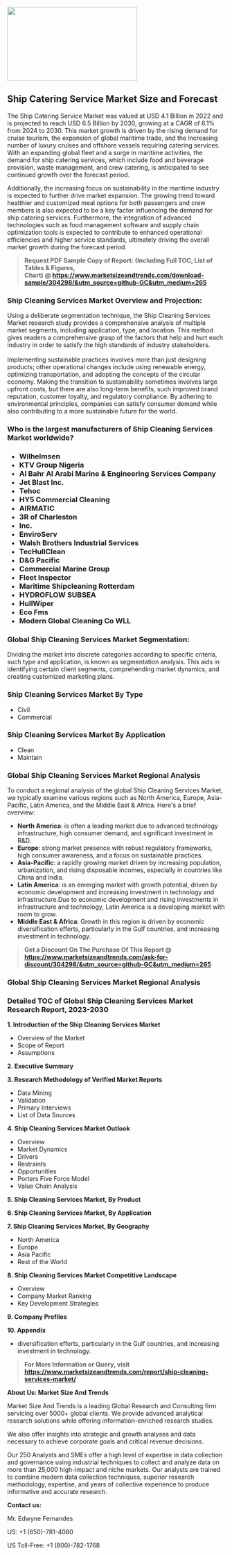 <p><img class="alignnone size-medium wp-image-20088" src="https://ffe5etoiles.com/wp-content/uploads/2024/12/MST1-300x171.png" alt="" width="300" height="171" /></p><h2>Ship Catering Service Market Size and Forecast</h2><p>The Ship Catering Service Market was valued at USD 4.1 Billion in 2022 and is projected to reach USD 6.5 Billion by 2030, growing at a CAGR of 6.1% from 2024 to 2030. This market growth is driven by the rising demand for cruise tourism, the expansion of global maritime trade, and the increasing number of luxury cruises and offshore vessels requiring catering services. With an expanding global fleet and a surge in maritime activities, the demand for ship catering services, which include food and beverage provision, waste management, and crew catering, is anticipated to see continued growth over the forecast period.</p><p>Additionally, the increasing focus on sustainability in the maritime industry is expected to further drive market expansion. The growing trend toward healthier and customized meal options for both passengers and crew members is also expected to be a key factor influencing the demand for ship catering services. Furthermore, the integration of advanced technologies such as food management software and supply chain optimization tools is expected to contribute to enhanced operational efficiencies and higher service standards, ultimately driving the overall market growth during the forecast period.</p></p><blockquote id="" class=""><strong>Request PDF Sample Copy of Report: (Including Full TOC, List of Tables &amp; Figures, Chart)&nbsp;@&nbsp;<strong><a href="https://www.marketsizeandtrends.com/download-sample/304298/&utm_source=github-GC&utm_medium=265" target="_blank">https://www.marketsizeandtrends.com/download-sample/304298/&utm_source=github-GC&utm_medium=265</a></strong></strong></blockquote><h3 id="" class="">Ship Cleaning Services Market&nbsp;Overview and Projection:</h3><p id="" class="">Using a deliberate segmentation technique, the Ship Cleaning Services Market research study provides a comprehensive analysis of multiple market segments, including application, type, and location. This method gives readers a comprehensive grasp of the factors that help and hurt each industry in order to satisfy the high standards of industry stakeholders. <br /> <br />Implementing sustainable practices involves more than just designing products; other operational changes include using renewable energy, optimizing transportation, and adopting the concepts of the circular economy. Making the transition to sustainability sometimes involves large upfront costs, but there are also long-term benefits, such improved brand reputation, customer loyalty, and regulatory compliance. By adhering to environmental principles, companies can satisfy consumer demand while also contributing to a more sustainable future for the world.</p><h3 id="" class="">Who is the largest manufacturers of&nbsp;Ship Cleaning Services Market worldwide?</h3><h3 class=""><p><ul><li>Wilhelmsen </li><li> KTV Group Nigeria </li><li> Al Bahr Al Arabi Marine & Engineering Services Company </li><li> Jet Blast Inc. </li><li> Tehoc </li><li> HY5 Commercial Cleaning </li><li> AIRMATIC </li><li> 3R of Charleston </li><li> Inc. </li><li> EnviroServ </li><li> Walsh Brothers Industrial Services </li><li> TecHullClean </li><li> D&G Pacific </li><li> Commercial Marine Group </li><li> Fleet Inspector </li><li> Maritime Shipcleaning Rotterdam </li><li> HYDROFLOW SUBSEA </li><li> HullWiper </li><li> Eco Fms </li><li> Modern Global Cleaning Co WLL</li></ul></p></h3><h3 id="" class="">Global&nbsp;Ship Cleaning Services Market Segmentation:</h3><p id="" class="">Dividing the market into discrete categories according to specific criteria, such type and application, is known as segmentation analysis. This aids in identifying certain client segments, comprehending market dynamics, and creating customized marketing plans.</p><h3 id="" class="">Ship Cleaning Services Market&nbsp;By Type</h3><p><p><ul><li>Civil</li><li> Commercial</p></li></ul></p></p><h3 id="" class="">Ship Cleaning Services Market&nbsp;By Application</h3><p class=""><p><ul><li>Clean</li><li> Maintain</li></ul></p></p><h3 id="" class="">Global Ship Cleaning Services Market Regional Analysis</h3><p id="" class="">To conduct a regional analysis of the global Ship Cleaning Services Market, we typically examine various regions such as North America, Europe, Asia-Pacific, Latin America, and the Middle East &amp; Africa. Here's a brief overview:</p><ul><li><strong>North America</strong>: is often a leading market due to advanced technology infrastructure, high consumer demand, and significant investment in R&amp;D.</li><li><strong>Europe</strong>: strong market presence with robust regulatory frameworks, high consumer awareness, and a focus on sustainable practices.</li><li><strong>Asia-Pacific</strong>: a rapidly growing market driven by increasing population, urbanization, and rising disposable incomes, especially in countries like China and India.</li><li><strong>Latin America</strong>: is an emerging market with growth potential, driven by economic development and increasing investment in technology and infrastructure.Due to economic development and rising investments in infrastructure and technology, Latin America is a developing market with room to grow.</li><li><strong>Middle East &amp; Africa</strong>: Growth in this region is driven by economic diversification efforts, particularly in the Gulf countries, and increasing investment in technology.</li></ul><blockquote id="" class=""><strong>Get a Discount On The Purchase Of This Report @ <strong><a href="https://www.marketsizeandtrends.com/ask-for-discount/304298/&utm_source=github-GC&utm_medium=265" target="_blank">https://www.marketsizeandtrends.com/ask-for-discount/304298/&utm_source=github-GC&utm_medium=265</a></strong></strong></blockquote><h3 id="" class="">Global Ship Cleaning Services Market Regional Analysis</h3><h3 id="" class="">Detailed TOC of Global Ship Cleaning Services Market Research Report, 2023-2030</h3><p id="" class=""><strong>1. Introduction of the Ship Cleaning Services Market</strong></p><ul><li>Overview of the Market</li><li>Scope of Report</li><li>Assumptions</li></ul><p id="" class=""><strong>2. Executive Summary</strong></p><p id="" class=""><strong>3. Research Methodology of Verified Market Reports</strong></p><ul><li>Data Mining</li><li>Validation</li><li>Primary Interviews</li><li>List of Data Sources</li></ul><p id="" class=""><strong>4. Ship Cleaning Services Market Outlook</strong></p><ul><li>Overview</li><li>Market Dynamics</li><li>Drivers</li><li>Restraints</li><li>Opportunities</li><li>Porters Five Force Model</li><li>Value Chain Analysis</li></ul><p id="" class=""><strong>5. Ship Cleaning Services Market, By Product</strong></p><p id="" class=""><strong>6. Ship Cleaning Services Market, By Application</strong></p><p id="" class=""><strong>7. Ship Cleaning Services Market, By Geography</strong></p><ul><li>North America</li><li>Europe</li><li>Asia Pacific</li><li>Rest of the World</li></ul><p id="" class=""><strong>8. Ship Cleaning Services Market Competitive Landscape</strong></p><ul><li>Overview</li><li>Company Market Ranking</li><li>Key Development Strategies</li></ul><p id="" class=""><strong>9. Company Profiles</strong></p><p id="" class=""><strong>10. Appendix</strong></p><ul><li>diversification efforts, particularly in the Gulf countries, and increasing investment in technology.</li></ul><blockquote id="" class=""><strong>For More Information or Query, visit <strong><strong><a href="https://www.marketsizeandtrends.com/report/ship-cleaning-services-market/" target="_blank">https://www.marketsizeandtrends.com/report/ship-cleaning-services-market/</a></strong></strong></strong></blockquote><p id="" class=""><strong>About Us: Market Size And Trends</strong></p><p id="" class="">Market Size And Trends is a leading Global Research and Consulting firm servicing over 5000+ global clients. We provide advanced analytical research solutions while offering information-enriched research studies.</p><p id="" class="">We also offer insights into strategic and growth analyses and data necessary to achieve corporate goals and critical revenue decisions.</p><p id="" class="">Our 250 Analysts and SMEs offer a high level of expertise in data collection and governance using industrial techniques to collect and analyze data on more than 25,000 high-impact and niche markets. Our analysts are trained to combine modern data collection techniques, superior research methodology, expertise, and years of collective experience to produce informative and accurate research.</p><p id="" class=""><strong>Contact us:</strong></p><p id="" class="">Mr. Edwyne Fernandes</p><p id="" class="">US: +1 (650)-781-4080</p><p id="" class="">US Toll-Free: +1 (800)-782-1768</p>

